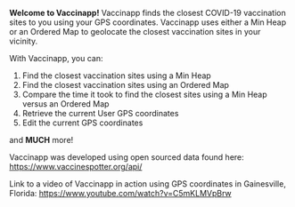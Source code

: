 **Welcome to Vaccinapp!**
Vaccinapp finds the closest COVID-19 vaccination sites to you using your GPS coordinates. Vaccinapp uses either a Min Heap or an Ordered Map to geolocate the closest vaccination sites in your vicinity.

With Vaccinapp, you can:
1. Find the closest vaccination sites using a Min Heap
2. Find the closest vaccination sites using an Ordered Map
3. Compare the time it took to find the closest sites using a Min Heap versus an Ordered Map
4. Retrieve the current User GPS coordinates
5. Edit the current GPS coordinates

and **MUCH** more!


Vaccinapp was developed using open sourced data found here: https://www.vaccinespotter.org/api/

Link to a video of Vaccinapp in action using GPS coordinates in Gainesville, Florida: https://www.youtube.com/watch?v=C5mKLMVpBrw
